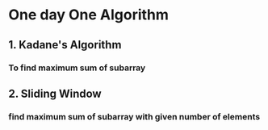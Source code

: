 # One day One Algorithm
## 1. Kadane's Algorithm 
### To find maximum sum of subarray
## 2. Sliding Window
### find maximum sum of subarray with given number of elements

